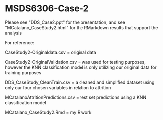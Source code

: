 # MSDS6306-Case-2

Please see "DDS_Case2.ppt" for the presentation, and see "MCatalano_CaseStudy2.html" for the RMarkdown results that support the analysis

For reference:

CaseStudy2-Originaldata.csv = original data

CaseStudy2-OriginalValidation.csv = was used for testing purposes, however the KNN classification model is only utilizing our original data for training purposes

DDS_CaseStudy_CleanTrain.csv = a cleaned and simplified dataset using only our four chosen variables in relation to attrition

MCatalanoAttritionPredictions.csv = test set predictions using a KNN classification model

MCatalano_CaseStudy2.Rmd = my R work
